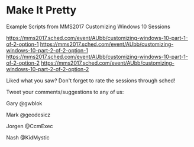 # Make It Pretty
Example Scripts from MMS2017 Customizing Windows 10 Sessions

https://mms2017.sched.com/event/AUbb/customizing-windows-10-part-1-of-2-option-1
https://mms2017.sched.com/event/AUbb/customizing-windows-10-part-2-of-2-option-1
https://mms2017.sched.com/event/AUbb/customizing-windows-10-part-1-of-2-option-2
https://mms2017.sched.com/event/AUbb/customizing-windows-10-part-2-of-2-option-2


Liked what you saw? Don't forget to rate the sessions through sched!


Tweet your comments/suggestions to any of us:



Gary    @gwblok

Mark    @geodesicz

Jorgen  @CcmExec

Nash    @KidMystic
